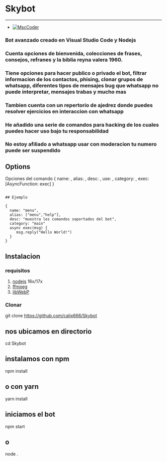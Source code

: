# Skybot
 __________________________
 
 - [![MscCoder](https://img.shields.io/badge/MscCoder-Calixto_Villega-1877F2?style=for-the-badge&logo=probot&logoColor=white&labelColor=black)]()</br>
 
 ### Bot avanzado creado en Visual Studio Code y Nodejs
 ### Cuenta opciones de bienvenida, colecciones de frases, consejos, refranes y la biblia reyna valera 1960.</br>
 ### Tiene opciones para hacer publico o privado el bot, filtrar informacion de los contactos, phising, clonar grupos de whatsapp, diferentes tipos de mensajes bug que whatsapp no puede interpretar, mensajes trabas y mucho mas
 ### Tambien cuenta con un repertorio de ajedrez donde puedes resolver ejercicios en interaccion con whatsapp
 ### He añadido una serie de comandos para hacking de los cuales puedes hacer uso bajo tu responsabilidad
 ### No estoy afiliado a whatsapp usar con moderacion tu numero puede ser suspendido

## Options

Opciones del comando
{
   name: <String>,
   alias: <Array>, 
   desc: <String>, 
   use: <String>, 
   category: <String>, 
   exec: [AsyncFunction: exec]
}
```

## Ejemplo

{
  name: "menu",
  alias: ["menu","help"],
  desc: "muestra los comandos soportados del bot",
  category: "main"
  async exec(msg) {
     msg.reply("Hello World!")
  }
}
```


## Instalacion

### requisitos
1. [nodejs](https://nodejs.org/en/download) 16x/17x
2. [ffmpeg](https://ffmpeg.org)
3. [libWebP](https://developers.google.com/speed/webp/download)

### Clonar

git clone https://github.com/calix666/Skybot

## nos ubicamos en directorio
cd Skybot

## instalamos con npm
npm install
## o con yarn
yarn install

## iniciamos el bot
npm start
## o
node .


